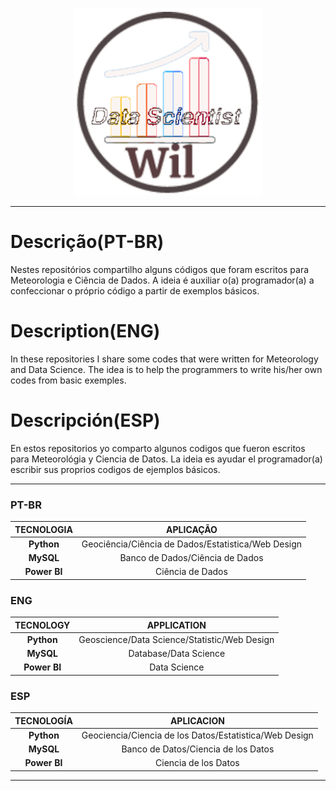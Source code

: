 <p align="center">
   <img width="300" height="300" src="src/Wil_Data_Scientist.gif">
</p>

--------------------------------------------------------------------------------------------------------------------------------------------------------------------------

# Descrição(PT-BR)
Nestes repositórios compartilho alguns códigos que foram escritos para Meteorologia e Ciência de Dados. A ideia é auxiliar o(a) programador(a) a confeccionar o próprio código a partir de exemplos básicos. 

# Description(ENG)
In these repositories I share some codes that were written for Meteorology and Data Science. The idea is to help the programmers to write his/her own codes from basic exemples.

# Descripción(ESP)
En estos repositorios yo comparto algunos codigos que fueron escritos para Meteorológia y Ciencia de Datos. La ideia es ayudar el programador(a) escribir sus proprios codigos de ejemplos básicos.

-------------------------------------------------------------------------------------------------------------------------------------------------------------------------

### PT-BR
| TECNOLOGIA| APLICAÇÃO|
| :---: | :---: |
| **Python**| Geociência/Ciência de Dados/Estatistica/Web Design|
| **MySQL**| Banco de Dados/Ciência de Dados|
| **Power BI**| Ciência de Dados|

### ENG
| TECNOLOGY| APPLICATION|
| :---: | :---: |
| **Python**| Geoscience/Data Science/Statistic/Web Design|
| **MySQL**| Database/Data Science|
| **Power BI**| Data Science|

### ESP
| TECNOLOGÍA| APLICACION|
| :---: | :---: |
| **Python**| Geociencia/Ciencia de los Datos/Estatistica/Web Design|
| **MySQL**| Banco de Datos/Ciencia de los Datos|
| **Power BI**| Ciencia de los Datos|


--------------------------------------------------------------------------------------------------------------------------------------------------------------------------
